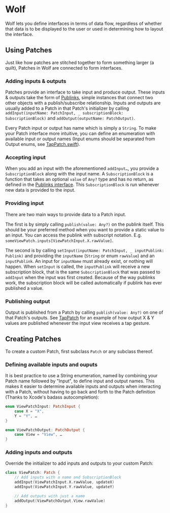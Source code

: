 Wolf
====

Wolf lets you define interfaces in terms of data flow, regardless of whether that data is to be displayed to the user or used in determining how to layout the interface.

## Using Patches

Just like how patches are stitched together to form something larger (a quilt), Patches in Wolf are connected to form interfaces.

### Adding inputs & outputs

Patches provide an interface to take input and produce output. These inputs & outputs take the form of [Publinks](http://github.com/gilesvangruisen/publinks), simple instances that connect two other objects with a publish/subscribe relationship. Inputs and outputs are usually added to a Patch in that Patch's initializer by calling `addInput(inputName: PatchInput, _ subscriptionBlock: SubscriptionBlock)` and `addOutput(outputName: PatchOutput)`.

Every Patch input or output has name which is simply a `String`. To make your Patch interface more intuitive, you can define an enumeration with available input or output names (Input enums should be separated from Output enums, see [TapPatch.swift](https://github.com/gilesvangruisen/Wolf/blob/master/Wolf/TapPatch.swift#L11-L18)).

### Accepting input

When you add an input with the aforementioned `addInput…`, you provide a `SubscriptionBlock` along with the input name. A `SubscriptionBlock` is a function that takes an optional `value` of `Any?` type and has no return, as defined in the [Publinks interface](https://github.com/gilesvangruisen/publinks/blob/master/src/Publink.swift#L8-L9). This `SubscriptionBlock` is run whenever new data is provided to the input. 

### Providing input

There are two main ways to provide data to a Patch input.

The first is by simply calling `publish(value: Any?)` on the publink itself. This should be your preferred method when you want to provide a static value to an input. You can access the publink with subscript notation. E.g. `someViewPatch.inputs[ViewPatchInput.X.rawValue]`.

The second is by calling `setInput(inputName: PatchInput, _ inputPublink: Publink)` and providing the `inputName` (`String` or enum `rawValue`) and an `inputPublink`. An input for `inputName` must already exist, or nothing will happen. When `setInput` is called, the `inputPublink` will receive a new subscription block, that is the same `SubscriptionBlock` that was passed to `addInput` when the input was first created. Because of the way publinks work, the subscription block will be called automatically if publink has ever published a value.

### Publishing output

Output is published from a Patch by calling `publish(value: Any?)` on one of that Patch's outputs. See [TapPatch](https://github.com/gilesvangruisen/Wolf/blob/master/Wolf/TapPatch.swift#L44-L47) for an example of how output X & Y values are published whenever the input view receives a tap gesture.

## Creating Patches

To create a custom Patch, first subclass `Patch` or any subclass thereof.

### Defining available inputs and ouputs

It is best practice to use a String enumeration, named by combining your Patch name followed by "Input", to define input and output names. This makes it easier to determine available inputs and outputs when interacting with a Patch, without having to go back and forth to the Patch definition (Thanks to Xcode's badass autocompletion):

``` Swift
enum ViewPatchInput: PatchInput {
    case X = "X",
    Y = "Y", …
}

enum ViewPatchOutput: PatchOutput {
    case View = "View", …
}
```

### Adding inputs and outputs

Override the initializer to add inputs and outputs to your custom Patch:

``` Swift
class ViewPatch: Patch {
    // Add inputs with a name and SubscriptionBlock
    addInput(ViewPatchInput.X.rawValue, updateX)
    addInput(ViewPatchInput.Y.rawValue, updateY)

    // Add outputs with just a name
    addOutput(ViewPatchOutput.View.rawValue)
}

```
